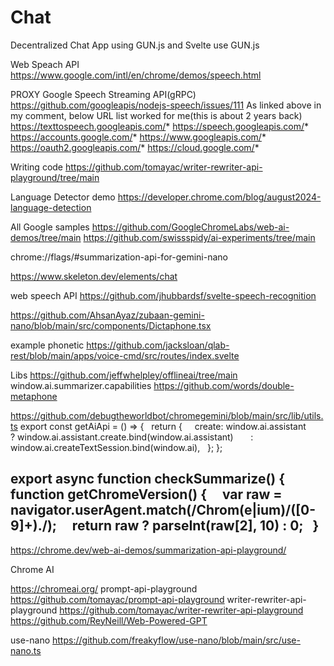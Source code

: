 # Chat

Decentralized Chat App using GUN.js and Svelte
use GUN.js

Web Speach API <https://www.google.com/intl/en/chrome/demos/speech.html>

PROXY  Google Speech Streaming API(gRPC)
<https://github.com/googleapis/nodejs-speech/issues/111>
As linked above in my comment, below URL list worked for me(this is about 2 years back)
<https://texttospeech.googleapis.com/>*
<https://speech.googleapis.com/>*
<https://accounts.google.com/>*
<https://www.googleapis.com/>*
<https://oauth2.googleapis.com/>*
<https://cloud.google.com/>*

Writing code
<https://github.com/tomayac/writer-rewriter-api-playground/tree/main>

Language Detector demo
<https://developer.chrome.com/blog/august2024-language-detection>

All Google samples
<https://github.com/GoogleChromeLabs/web-ai-demos/tree/main>
<https://github.com/swissspidy/ai-experiments/tree/main>

chrome://flags/#summarization-api-for-gemini-nano

<https://www.skeleton.dev/elements/chat>

 web speech API
<https://github.com/jhubbardsf/svelte-speech-recognition>

 <https://github.com/AhsanAyaz/zubaan-gemini-nano/blob/main/src/components/Dictaphone.tsx>

example  phonetic
<https://github.com/jacksloan/qlab-rest/blob/main/apps/voice-cmd/src/routes/index.svelte>

Libs
<https://github.com/jeffwhelpley/offlineai/tree/main>
window.ai.summarizer.capabilities
<https://github.com/words/double-metaphone>

<https://github.com/debugtheworldbot/chromegemini/blob/main/src/lib/utils.ts>
export const getAiApi = () => {
  return {
    create: window.ai.assistant
      ? window.ai.assistant.create.bind(window.ai.assistant)
      : window.ai.createTextSession.bind(window.ai),
  };
};

export async function checkSummarize() {
  function getChromeVersion() {
    var raw = navigator.userAgent.match(/Chrom(e|ium)\/([0-9]+)\./);
    return raw ? parseInt(raw[2], 10) : 0;
  }
--

 <https://chrome.dev/web-ai-demos/summarization-api-playground/>

Chrome AI

<https://chromeai.org/>
prompt-api-playground <https://github.com/tomayac/prompt-api-playground>
writer-rewriter-api-playground <https://github.com/tomayac/writer-rewriter-api-playground>
<https://github.com/ReyNeill/Web-Powered-GPT>

use-nano
<https://github.com/freakyflow/use-nano/blob/main/src/use-nano.ts>
